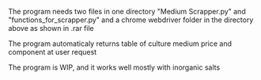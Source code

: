 The program needs two files in one directory "Medium Scrapper.py" and "functions_for_scrapper.py" and a chrome webdriver folder in the directory above as shown in .rar file

The program automaticaly returns table of culture medium price and component at user request

The program is WIP, and it works well mostly with inorganic salts
